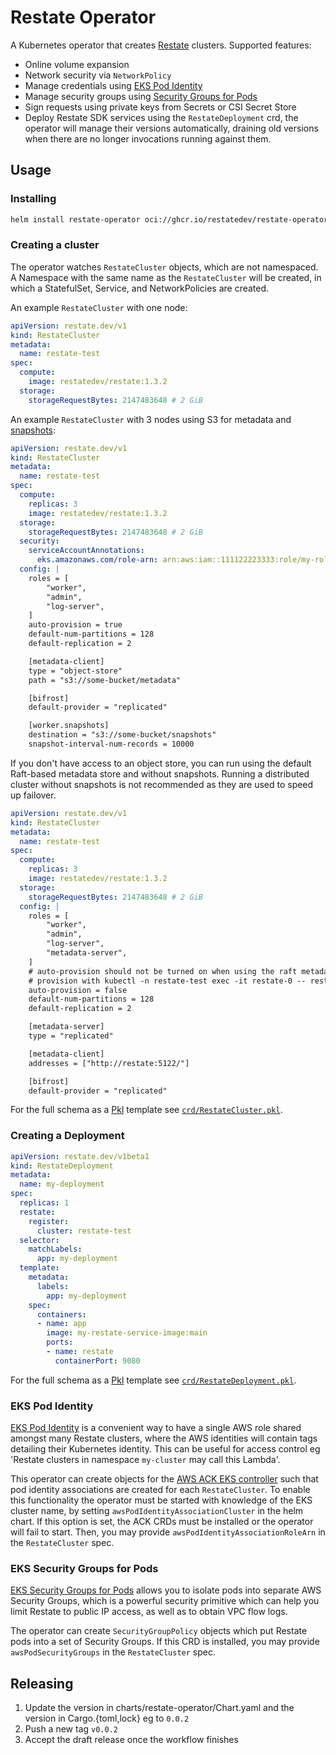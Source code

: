 # Restate Operator

A Kubernetes operator that creates [Restate](https://restate.dev/) clusters. Supported features:

- Online volume expansion
- Network security via `NetworkPolicy`
- Manage credentials using [EKS Pod Identity](https://docs.aws.amazon.com/eks/latest/userguide/pod-identities.html)
- Manage security groups using [Security Groups for Pods](https://docs.aws.amazon.com/eks/latest/userguide/security-groups-for-pods.html)
- Sign requests using private keys from Secrets or CSI Secret Store
- Deploy Restate SDK services using the `RestateDeployment` crd, the operator will manage their versions automatically, draining
  old versions when there are no longer invocations running against them.

## Usage

### Installing

```bash
helm install restate-operator oci://ghcr.io/restatedev/restate-operator-helm --namespace restate-operator --create-namespace
```

### Creating a cluster

The operator watches `RestateCluster` objects, which are not namespaced. A Namespace with the same name as the
`RestateCluster` will be created, in which a StatefulSet, Service, and NetworkPolicies are created.

An example `RestateCluster` with one node:

```yaml
apiVersion: restate.dev/v1
kind: RestateCluster
metadata:
  name: restate-test
spec:
  compute:
    image: restatedev/restate:1.3.2
  storage:
    storageRequestBytes: 2147483648 # 2 GiB
```

An example `RestateCluster` with 3 nodes using S3 for metadata and [snapshots](https://docs.restate.dev/operate/snapshots/):

```yaml
apiVersion: restate.dev/v1
kind: RestateCluster
metadata:
  name: restate-test
spec:
  compute:
    replicas: 3
    image: restatedev/restate:1.3.2
  storage:
    storageRequestBytes: 2147483648 # 2 GiB
  security:
    serviceAccountAnnotations:
      eks.amazonaws.com/role-arn: arn:aws:iam::111122223333:role/my-role-that-can-read-write-to-the-bucket
  config: |
    roles = [
        "worker",
        "admin",
        "log-server",
    ]
    auto-provision = true
    default-num-partitions = 128
    default-replication = 2

    [metadata-client]
    type = "object-store"
    path = "s3://some-bucket/metadata"

    [bifrost]
    default-provider = "replicated"

    [worker.snapshots]
    destination = "s3://some-bucket/snapshots"
    snapshot-interval-num-records = 10000
```

If you don't have access to an object store, you can run using the default Raft-based metadata store and without snapshots.
Running a distributed cluster without snapshots is not recommended as they are used to speed up failover.

```yaml
apiVersion: restate.dev/v1
kind: RestateCluster
metadata:
  name: restate-test
spec:
  compute:
    replicas: 3
    image: restatedev/restate:1.3.2
  storage:
    storageRequestBytes: 2147483648 # 2 GiB
  config: |
    roles = [
        "worker",
        "admin",
        "log-server",
        "metadata-server",
    ]
    # auto-provision should not be turned on when using the raft metadata store
    # provision with kubectl -n restate-test exec -it restate-0 -- restatectl provision
    auto-provision = false
    default-num-partitions = 128
    default-replication = 2

    [metadata-server]
    type = "replicated"

    [metadata-client]
    addresses = ["http://restate:5122/"]

    [bifrost]
    default-provider = "replicated"
```

For the full schema as a [Pkl](https://pkl-lang.org/) template see [`crd/RestateCluster.pkl`](./crd/RestateCluster.pkl).

### Creating a Deployment
```yaml
apiVersion: restate.dev/v1beta1
kind: RestateDeployment
metadata:
  name: my-deployment
spec:
  replicas: 1
  restate:
    register:
      cluster: restate-test
  selector:
    matchLabels:
      app: my-deployment
  template:
    metadata:
      labels:
        app: my-deployment
    spec:
      containers:
      - name: app
        image: my-restate-service-image:main
        ports:
        - name: restate
          containerPort: 9080
```

For the full schema as a [Pkl](https://pkl-lang.org/) template see [`crd/RestateDeployment.pkl`](./crd/RestateCluster.pkl).


### EKS Pod Identity

[EKS Pod Identity](https://docs.aws.amazon.com/eks/latest/userguide/pod-identities.html) is a convenient way to have a
single AWS role shared amongst many Restate clusters, where the AWS identities will contain tags detailing their
Kubernetes identity. This can be useful for access control eg 'Restate clusters in namespace `my-cluster` may call this
Lambda'.

This operator can create objects for the
[AWS ACK EKS controller](https://github.com/aws-controllers-k8s/eks-controller) such that pod identity associations are
created for each `RestateCluster`. To enable this functionality the operator must be started with knowledge of the EKS
cluster name, by setting `awsPodIdentityAssociationCluster` in the helm chart. If this option is set, the ACK CRDs must
be installed or the operator will fail to start. Then, you may provide `awsPodIdentityAssociationRoleArn` in
the `RestateCluster` spec.

### EKS Security Groups for Pods

[EKS Security Groups for Pods](https://docs.aws.amazon.com/eks/latest/userguide/security-groups-for-pods.html) allows
you to isolate pods into separate AWS Security Groups, which is a powerful security primitive which can help you limit
Restate to public IP access, as well as to obtain VPC flow logs.

The operator can create `SecurityGroupPolicy` objects which put Restate pods into a set of Security Groups. If this CRD
is installed, you may provide `awsPodSecurityGroups` in the `RestateCluster` spec.

## Releasing

1. Update the version in charts/restate-operator/Chart.yaml and the version in Cargo.{toml,lock} eg to `0.0.2`
2. Push a new tag `v0.0.2`
3. Accept the draft release once the workflow finishes
